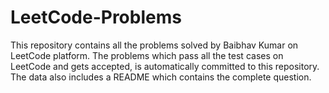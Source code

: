 # LeetCode-Problems
This repository contains all the problems solved by Baibhav Kumar on LeetCode platform. The problems which pass all the test cases on LeetCode and gets accepted, is automatically committed to this repository. The data also includes a README which contains the complete question.
